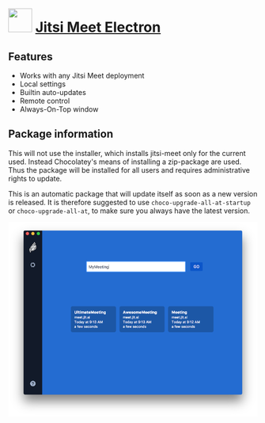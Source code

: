 # <img src="https://cdn.jsdelivr.net/gh/tunisiano187/Chocolatey-packages@Optimizing the icon jitsi-meet-electron.png using pngquant 8a9810879bfc7f7e7e2b9a1119a610397a87032d/icons/jitsi-meet-electron.png" width="48" height="48"/> [Jitsi Meet Electron](https://github.com/jitsi/jitsi-meet-electron)

## Features

- Works with any Jitsi Meet deployment
- Local settings
- Builtin auto-updates
- Remote control
- Always-On-Top window

## Package information

This will not use the installer, which installs jitsi-meet only for the current used.
Instead Chocolatey's means of installing a zip-package are used.
Thus the package will be installed for all users and requires administrative rights to update.

This is an automatic package that will update itself as soon as a new version is released.
It is therefore suggested to use `choco-upgrade-all-at-startup` or `choco-upgrade-all-at`, to make sure you always have the latest version.

![screenshot](https://raw.githubusercontent.com/jitsi/jitsi-meet-electron/master/screenshot.png)
